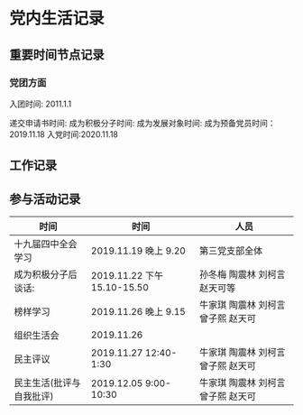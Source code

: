 # 党内生活记录

## 重要时间节点记录

### 党团方面

入团时间: 2011.1.1

递交申请书时间:
成为积极分子时间:
成为发展对象时间:
成为预备党员时间：2019.11.18
入党时间:2020.11.18

## 工作记录

## 参与活动记录
 |时间|时间|人员|
 |--|--|--|
 |十九届四中全会学习|2019.11.19 晚上 9.20| 第三党支部全体|
 |成为积极分子后谈话:|2019.11.22 下午 15.10-15.50|孙冬梅 陶震林 刘柯言 赵天可等|
 |榜样学习|2019.11.26 晚上 9.15|牛家琪 陶震林 刘柯言 曾子熙 赵天可|
 |组织生活会|2019.11.26||
 |民主评议|2019.11.27 12:40-1:30|牛家琪 陶震林 刘柯言 曾子熙 赵天可|
 |民主生活(批评与自我批评)|2019.12.05 9:00-10:30|牛家琪 陶震林 刘柯言 曾子熙 赵天可|